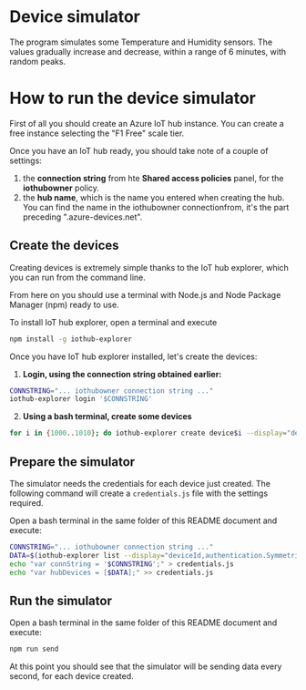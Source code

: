 # Device simulator

The program simulates some Temperature and Humidity sensors. The values gradually
increase and decrease, within a range of 6 minutes, with random peaks.

# How to run the device simulator

First of all you should create an Azure IoT hub instance. You can create a free instance 
selecting the "F1 Free" scale tier.

Once you have an IoT hub ready, you should take note of a couple of settings:

1. the **connection string** from hte **Shared access policies** panel, for 
   the **iothubowner** policy.
2. the **hub name**, which is the name you entered when creating the hub. You can find the name
   in the iothubowner connectionfrom, it's the part preceding ".azure-devices.net".
    
## Create the devices

Creating devices is extremely simple thanks to the IoT hub explorer, which you can run from
the command line.

From here on you should use a terminal with Node.js and Node Package Manager (npm) ready to use.

To install IoT hub explorer, open a terminal and execute

```bash
npm install -g iothub-explorer
```

Once you have IoT hub explorer installed, let's create the devices:
 
1. **Login, using the connection string obtained earlier:**

```bash
CONNSTRING="... iothubowner connection string ..."
iothub-explorer login '$CONNSTRING'
```

2. **Using a bash terminal, create some devices**

```bash
for i in {1000..1010}; do iothub-explorer create device$i --display="deviceId"; done
```

## Prepare the simulator

The simulator needs the credentials for each device just created. The following command will
create a `credentials.js` file with the settings required.

Open a bash terminal in the same folder of this README document and execute:

```bash
CONNSTRING="... iothubowner connection string ..."
DATA=$(iothub-explorer list --display="deviceId,authentication.SymmetricKey.primaryKey," --raw|sort|awk '{ print $0 ","}')
echo "var connString = '$CONNSTRING';" > credentials.js
echo "var hubDevices = [$DATA];" >> credentials.js
```

## Run the simulator

Open a bash terminal in the same folder of this README document and execute:

```bash
npm run send
```

At this point you should see that the simulator will be sending data every second, for
each device created.
